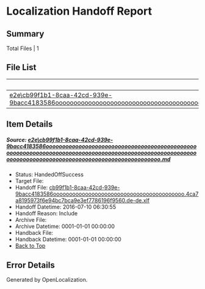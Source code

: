 # <a name='report-top'></a> Localization Handoff Report

## Summary
 Total Files | 1

## File List
 Source File | Status | Details 
 ----------- | ------ | ------- 
 [e2e\cb99f1b1-8caa-42cd-939e-9bacc4183586ooooooooooooooooooooooooooooooooooooooooooooooooooooooooooooooooooooooooooooooooooooooooooooooooooooooooooooooooooooooooooooooooooooooooooooooooooooooo.md](https://github.com/OpenLocalizationTestOrg/oltest/blob/2577b51b529f835125c6b3d186b07dd5a845f937/e2e/cb99f1b1-8caa-42cd-939e-9bacc4183586ooooooooooooooooooooooooooooooooooooooooooooooooooooooooooooooooooooooooooooooooooooooooooooooooooooooooooooooooooooooooooooooooooooooooooooooooooooooo.md) | HandedOffSuccess | [Details](#497df1d9e65279b425e22ae14876b225eb8321cb2)

## Item Details
##### <a name='497df1d9e65279b425e22ae14876b225eb8321cb2'></a> Source: [e2e\cb99f1b1-8caa-42cd-939e-9bacc4183586ooooooooooooooooooooooooooooooooooooooooooooooooooooooooooooooooooooooooooooooooooooooooooooooooooooooooooooooooooooooooooooooooooooooooooooooooooooooo.md](https://github.com/OpenLocalizationTestOrg/oltest/blob/2577b51b529f835125c6b3d186b07dd5a845f937/e2e/cb99f1b1-8caa-42cd-939e-9bacc4183586ooooooooooooooooooooooooooooooooooooooooooooooooooooooooooooooooooooooooooooooooooooooooooooooooooooooooooooooooooooooooooooooooooooooooooooooooooooooo.md)
* Status: HandedOffSuccess
* Target File: 
* Handoff File: [cb99f1b1-8caa-42cd-939e-9bacc4183586ooooooooooooooooooooooooooooooooooooooooo.4ca7a8195973f6e94bc7bca9e3ef7786196f9560.de-de.xlf](https://github.com/OpenLocalizationTestOrg/olhandoff-e2e/blob/fab9c4605c2f4cc9946873488e676512fa873cae/ol-handoff/OpenLocalizationTestOrg/oltest-dede-fly/ci/ht/cb99f1b1-8caa-42cd-939e-9bacc4183586ooooooooooooooooooooooooooooooooooooooooo.4ca7a8195973f6e94bc7bca9e3ef7786196f9560.de-de.xlf)
* Handoff Datetime: 2016-07-10 06:30:55
* Handoff Reason: Include
* Archive File: 
* Archive Datetime: 0001-01-01 00:00:00
* Handback File: 
* Handback Datetime: 0001-01-01 00:00:00
* [Back to Top](#report-top)


## Error Details

Generated by OpenLocalization.
